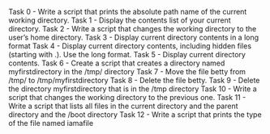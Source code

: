 Task 0 - Write a script that prints the absolute path name of the current working directory.
Task 1 - Display the contents list of your current directory.
Task 2 - Write a script that changes the working directory to the user’s home directory.
Task 3 - Display current directory contents in a long format
Task 4 - Display current directory contents, including hidden files (starting with .). Use the long format.
Task 5 - Display current directory contents.
Task 6 - Create a script that creates a directory named myfirstdirectory in the /tmp/ directory
Task 7 - Move the file betty from /tmp/ to /tmp/myfirstdirectory
Task 8 - Delete the file betty.
Task 9 - Delete the directory myfirstdirectory that is in the /tmp directory
Task 10 - Write a script that changes the working directory to the previous one.
Task 11 - Write a script that lists all files in the current directory and the parent directory and the /boot directory
Task 12 - Write a script that prints the type of the file named iamafile

